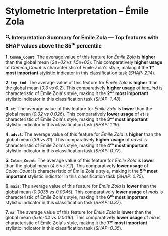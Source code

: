 # Stylometric Interpretation – Émile Zola

### 🔍 Interpretation Summary for **Émile Zola** — Top features with SHAP values above the 85ᵗʰ percentile

**1. `Comma_Count`**: The average value of this feature for *Émile Zola* is **higher** than the global mean (*2e+02 vs 1.5e+02*). This comparatively **higher usage** of *Comma_Count* is characteristic of Émile Zola's style, making it the **1ˢᵗ most important** stylistic indicator in this classification task (*SHAP: 2.14*).

**2. `imp_ind`**: The average value of this feature for *Émile Zola* is **higher** than the global mean (*0.3 vs 0.2*). This comparatively **higher usage** of *imp_ind* is characteristic of Émile Zola's style, making it the **2ⁿᵈ most important** stylistic indicator in this classification task (*SHAP: 1.48*).

**3. `et`**: The average value of this feature for *Émile Zola* is **lower** than the global mean (*0.02 vs 0.026*). This comparatively **lower usage** of *et* is characteristic of Émile Zola's style, making it the **3ʳᵈ most important** stylistic indicator in this classification task (*SHAP: 1.19*).

**4. `advcl`**: The average value of this feature for *Émile Zola* is **higher** than the global mean (*39 vs 31*). This comparatively **higher usage** of *advcl* is characteristic of Émile Zola's style, making it the **4ᵗʰ most important** stylistic indicator in this classification task (*SHAP: 0.77*).

**5. `Colon_Count`**: The average value of this feature for *Émile Zola* is **lower** than the global mean (*4.5 vs 7.2*). This comparatively **lower usage** of *Colon_Count* is characteristic of Émile Zola's style, making it the **5ᵗʰ most important** stylistic indicator in this classification task (*SHAP: 0.75*).

**6. `mais`**: The average value of this feature for *Émile Zola* is **lower** than the global mean (*0.0035 vs 0.0045*). This comparatively **lower usage** of *mais* is characteristic of Émile Zola's style, making it the **6ᵗʰ most important** stylistic indicator in this classification task (*SHAP: 0.37*).

**7. `ma`**: The average value of this feature for *Émile Zola* is **lower** than the global mean (*5.6e-04 vs 0.0016*). This comparatively **lower usage** of *ma* is characteristic of Émile Zola's style, making it the **7ᵗʰ most important** stylistic indicator in this classification task (*SHAP: 0.35*).

